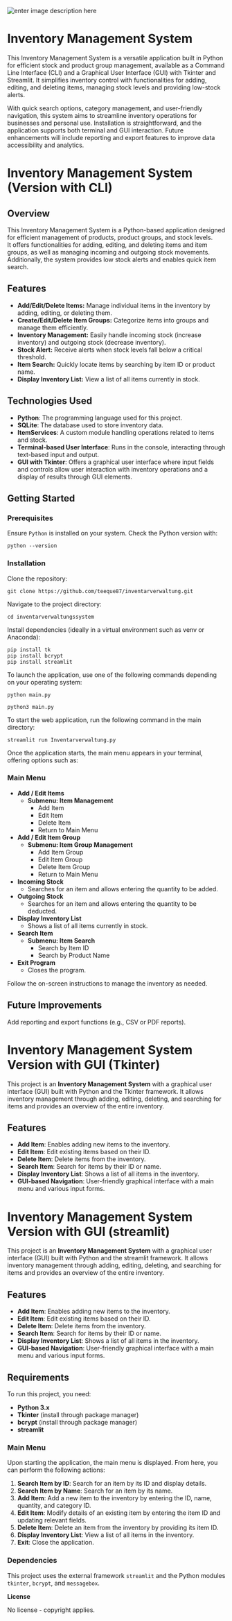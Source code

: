 ![enter image description here](https://tse1.mm.bing.net/th?id=OIG4.k5fL_MZmyAwPGwWDYhMZ&pid=ImgGn)

# Inventory Management System

This Inventory Management System is a versatile application built in Python for efficient stock and product group management, available as a Command Line Interface (CLI) and a Graphical User Interface (GUI) with Tkinter and Streamlit. It simplifies inventory control with functionalities for adding, editing, and deleting items, managing stock levels and providing low-stock alerts.  

With quick search options, category management, and user-friendly navigation, this system aims to streamline inventory operations for businesses and personal use. Installation is straightforward, and the application supports both terminal and GUI interaction. Future enhancements will include reporting and export features to improve data accessibility and analytics.

# Inventory Management System (Version with CLI)

## **Overview**

This Inventory Management System is a Python-based application designed for efficient management of products, product groups, and stock levels.  
It offers functionalities for adding, editing, and deleting items and item groups, as well as managing incoming and outgoing stock movements.  
Additionally, the system provides low stock alerts and enables quick item search.

## **Features**

- **Add/Edit/Delete Items:** Manage individual items in the inventory by adding, editing, or deleting them.
- **Create/Edit/Delete Item Groups:** Categorize items into groups and manage them efficiently.
- **Inventory Management:** Easily handle incoming stock (increase inventory) and outgoing stock (decrease inventory).
- **Stock Alert:** Receive alerts when stock levels fall below a critical threshold.
- **Item Search:** Quickly locate items by searching by item ID or product name.
- **Display Inventory List:** View a list of all items currently in stock.

## Technologies Used

- **Python**: The programming language used for this project.
- **SQLite**: The database used to store inventory data.
- **ItemServices**: A custom module handling operations related to items and stock.
- **Terminal-based User Interface**: Runs in the console, interacting through text-based input and output.
- **GUI with Tkinter**: Offers a graphical user interface where input fields and controls allow user interaction with inventory operations and a display of results through GUI elements.

## **Getting Started**


### Prerequisites

Ensure `Python` is installed on your system. Check the Python version with:
```
python --version
```

### Installation

Clone the repository:
```
git clone https://github.com/teeque87/inventarverwaltung.git
```
Navigate to the project directory:
```
cd inventarverwaltungssystem
```
Install dependencies (ideally in a virtual environment such as venv or Anaconda):
```
pip install tk
pip install bcrypt
pip install streamlit
```
To launch the application, use one of the following commands depending on your operating system:
```
python main.py
```
```
python3 main.py
```
To start the web application, run the following command in the main directory:
```
streamlit run Inventarverwaltung.py
```
Once the application starts, the main menu appears in your terminal, offering options such as:

### Main Menu

- **Add / Edit Items**
    - **Submenu: Item Management**
        - Add Item
        - Edit Item
        - Delete Item
        - Return to Main Menu
- **Add / Edit Item Group**
    - **Submenu: Item Group Management**
        - Add Item Group
        - Edit Item Group
        - Delete Item Group
        - Return to Main Menu
- **Incoming Stock**
    - Searches for an item and allows entering the quantity to be added.
- **Outgoing Stock**
    - Searches for an item and allows entering the quantity to be deducted.
- **Display Inventory List**
    - Shows a list of all items currently in stock.
- **Search Item**
    - **Submenu: Item Search**
        - Search by Item ID
        - Search by Product Name
- **Exit Program**
    - Closes the program.

Follow the on-screen instructions to manage the inventory as needed.

## **Future Improvements**

Add reporting and export functions (e.g., CSV or PDF reports).

# Inventory Management System Version with GUI (Tkinter)

This project is an **Inventory Management System** with a graphical user interface (GUI) built with Python and the Tkinter framework. It allows inventory management through adding, editing, deleting, and searching for items and provides an overview of the entire inventory.

## Features

- **Add Item**: Enables adding new items to the inventory.
- **Edit Item**: Edit existing items based on their ID.
- **Delete Item**: Delete items from the inventory.
- **Search Item**: Search for items by their ID or name.
- **Display Inventory List**: Shows a list of all items in the inventory.
- **GUI-based Navigation**: User-friendly graphical interface with a main menu and various input forms.

# Inventory Management System Version with GUI (streamlit)

This project is an **Inventory Management System** with a graphical user interface (GUI) built with Python and the streamlit framework. It allows inventory management through adding, editing, deleting, and searching for items and provides an overview of the entire inventory.

## Features

- **Add Item**: Enables adding new items to the inventory.
- **Edit Item**: Edit existing items based on their ID.
- **Delete Item**: Delete items from the inventory.
- **Search Item**: Search for items by their ID or name.
- **Display Inventory List**: Shows a list of all items in the inventory.
- **GUI-based Navigation**: User-friendly graphical interface with a main menu and various input forms.

## Requirements

To run this project, you need:

- **Python 3.x**
- **Tkinter** (install through package manager)
- **bcrypt** (install through package manager)
- **streamlit** 

### Main Menu

Upon starting the application, the main menu is displayed. From here, you can perform the following actions:

1. **Search Item by ID**: Search for an item by its ID and display details.
2. **Search Item by Name**: Search for an item by its name.
3. **Add Item**: Add a new item to the inventory by entering the ID, name, quantity, and category ID.
4. **Edit Item**: Modify details of an existing item by entering the item ID and updating relevant fields.
5. **Delete Item**: Delete an item from the inventory by providing its item ID.
6. **Display Inventory List**: View a list of all items in the inventory.
7. **Exit**: Close the application.

### Dependencies

This project uses the external framework `streamlit` and the Python modules `tkinter`, `bcrypt`, and `messagebox`.

**License**

No license - copyright applies.
